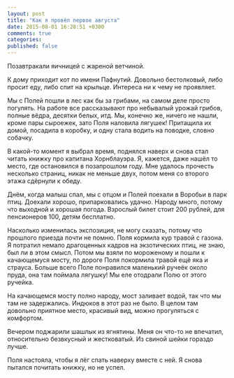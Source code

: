 ```yaml
---
layout: post
title: "Как я провёл первое августа"
date: 2015-08-01 16:28:51 +0300
comments: true
categories: 
published: false
---
```

Позавтракали яичницей с жареной ветчиной.

К дому приходит кот по имени Пафнутий. Довольно бестолковый, либо просит еду, либо спит на крыльце. Интереса ни к чему не проявляет.

Мы с Полей пошли в лес как бы за грибами, на самом деле просто погулять. На работе все рассказывают про небывалый урожай грибов, полные вёдра, десятки белых, итд. Мы, конечно же, ничего не нашли, кроме пары сыроежек, зато Поля наловила лягушек! Притащила их домой, посадила в коробку, и одну стала водить на поводке, словно собачку.

В какой-то момент я выбрал время, поднялся наверх и снова стал читать книжку про капитана Хорнблауэра. Я, кажется, даже нашёл то место, где остановился в позапрошлом году. Мне удалось прочесть несколько страниц, никак не меньше двух, потом меня со второго этажа сдёрнули к обеду.

Днём, когда малыш спал, мы с отцом и Полей поехали в Воробьи в парк птиц.  Доехали хорошо, припарковались удачно. Народу много, потому что выходной и хорошая погода. Взрослый билет стоит 200 рублей, для пенсионеров 100, детям бесплатно.

Насколько изменилась экспозиция, не могу сказать, потому что прошлого приезда почти не помню. Поля кормила кур травой с газона. Я потратил немало драгоценных кадров на экзотических птиц, не знаю, был ли в этом смысл. Потом мы взяли по мороженому и пошли к качающемуся мосту, по дороге Поля покормила травой ещё яка и страуса. Больше всего Поле понравился маленький ручеёк около пруда, она там поймала лягушку! Мы еле отодрали Полю от этого ручейка.

На качающемся мосту полно народу, мост заливает водой, так что мы там не задержались. Индюков в этот раз не было. В целом там довольно приятное место, красивый вид, можно прогуляться с комфортом.

Вечером поджарили шашлык из ягнятины. Меня он что-то не впечатил, относительно безвкусный и жестковатый. Из свиной шейки гораздо лучше.

Поля настояла, чтобы я лёг спать наверху вместе с ней. Я снова пытался почитать книжку, но не успел.